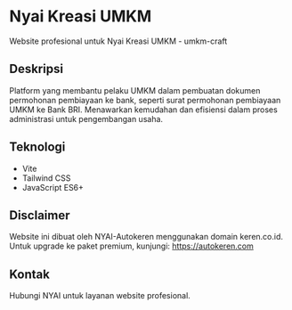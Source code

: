 # Nyai Kreasi UMKM

Website profesional untuk Nyai Kreasi UMKM - umkm-craft

## Deskripsi
Platform yang membantu pelaku UMKM dalam pembuatan dokumen permohonan pembiayaan ke bank, seperti surat permohonan pembiayaan UMKM ke Bank BRI. Menawarkan kemudahan dan efisiensi dalam proses administrasi untuk pengembangan usaha.

## Teknologi
- Vite
- Tailwind CSS
- JavaScript ES6+

## Disclaimer
Website ini dibuat oleh NYAI-Autokeren menggunakan domain keren.co.id.
Untuk upgrade ke paket premium, kunjungi: https://autokeren.com

## Kontak
Hubungi NYAI untuk layanan website profesional.
